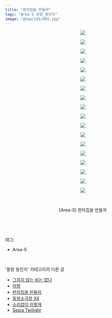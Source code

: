 ```yaml
---
title: "판자집을 만들자"
tags: "Area-S 동방_동인지"
image: "ghap/141/001.jpg"
---
```

<div class="article">
<p style="text-align: center; clear: none; float: none;"><img src="{{ site.nasurl }}/ghap/141/001.jpg"/></p>
<p style="text-align: center; clear: none; float: none;"><img src="{{ site.nasurl }}/ghap/141/002.jpg"/></p>
<p style="text-align: center; clear: none; float: none;"><img src="{{ site.nasurl }}/ghap/141/003.jpg"/></p>
<p style="text-align: center; clear: none; float: none;"><img src="{{ site.nasurl }}/ghap/141/004.jpg"/></p>
<p style="text-align: center; clear: none; float: none;"><img src="{{ site.nasurl }}/ghap/141/005.jpg"/></p>
<p style="text-align: center; clear: none; float: none;"><img src="{{ site.nasurl }}/ghap/141/006.jpg"/></p>
<p style="text-align: center; clear: none; float: none;"><img src="{{ site.nasurl }}/ghap/141/007.jpg"/></p>
<p style="text-align: center; clear: none; float: none;"><img src="{{ site.nasurl }}/ghap/141/008.jpg"/></p>
<p style="text-align: center; clear: none; float: none;"><img src="{{ site.nasurl }}/ghap/141/009.jpg"/></p>
<p style="text-align: center; clear: none; float: none;"><img src="{{ site.nasurl }}/ghap/141/010.jpg"/></p>
<p style="text-align: center; clear: none; float: none;"><img src="{{ site.nasurl }}/ghap/141/011.jpg"/></p>
<p style="text-align: center; clear: none; float: none;"><img src="{{ site.nasurl }}/ghap/141/012.jpg"/></p>
<p style="text-align: center; clear: none; float: none;"><img src="{{ site.nasurl }}/ghap/141/013.jpg"/></p>
<p style="text-align: center; clear: none; float: none;"><img src="{{ site.nasurl }}/ghap/141/014.jpg"/></p>
<p style="text-align: center; clear: none; float: none;"><img src="{{ site.nasurl }}/ghap/141/015.jpg"/></p>
<p style="text-align: center; clear: none; float: none;"><img src="{{ site.nasurl }}/ghap/141/016.jpg"/></p>
<p style="text-align: center; clear: none; float: none;"><img src="{{ site.nasurl }}/ghap/141/017.jpg"/></p>
<p style="text-align: center; clear: none; float: none;"><img src="{{ site.nasurl }}/ghap/141/018.jpg"/></p>
<p style="text-align: center; clear: none; float: none;"><br/></p>
<p style="text-align: center; clear: none; float: none;">[Area-S] 판자집을 만들자</p>
<p><br/></p>
</div><br/>
<div class="tagTrail">
<p>태그: </p>
<ul>
<li>Area-S</li>
</ul>
</div><br/>
<div class="another">
<p>'동방 동인지' 카테고리의 다른 글</p>
<ul>
<li><a href="/2016-06-18-ghap_143">그치지 않는 비는 없다</a></li>
<li><a href="/2016-06-18-ghap_142">어항</a></li>
<li><a href="/2016-06-18-ghap_141">판자집을 만들자</a></li>
<li><a href="/2016-06-18-ghap_139">동방소극장 X4</a></li>
<li><a href="/2016-06-18-ghap_138">소리없이 이렇게</a></li>
<li><a href="/2016-06-18-ghap_137">Sepia Twilight</a></li>
</ul>
</div><br/>
<div class="cb_module cb_fluid">
<div class="cb_wrt cb_profile">
</div><!-- commentList close -->
</div><br/>
